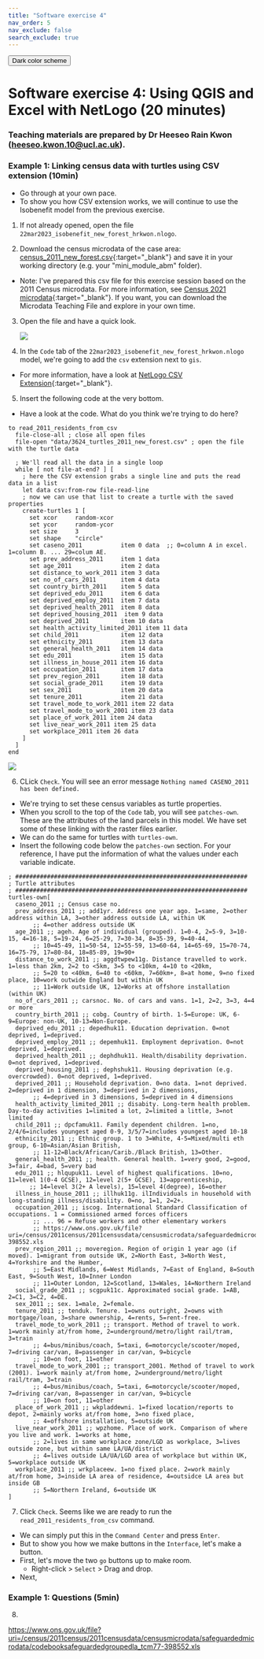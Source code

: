 ```yaml
---
title: "Software exercise 4"
nav_order: 5
nav_exclude: false
search_exclude: true
---
```


<button class="btn js-toggle-dark-mode">Dark color scheme</button>

<script type="text/javascript" src="{{ "/assets/js/dark-mode-preview.js" | absolute_url }}"></script>

# Software exercise 4: Using QGIS and Excel with NetLogo (20 minutes)
### Teaching materials are prepared by Dr Heeseo Rain Kwon (heeseo.kwon.10@ucl.ac.uk). 

### Example 1: Linking census data with turtles using CSV extension (10min)
- Go through at your own pace.
- To show you how CSV extension works, we will continue to use the Isobenefit model from the previous exercise.

1. If not already opened, open the file `22mar2023_isobenefit_new_forest_hrkwon.nlogo`.

2. Download the census microdata of the case area: [census_2011_new_forest.csv](https://github.com/heeseorain/mini_module_abm/blob/master/data/census_2011_new_forest.csv){:target="_blank"} and save it in your working directory (e.g. your "mini_module_abm" folder).
- Note: I've prepared this csv file for this exercise session based on the 2011 Census microdata. For more information, see [Census 2021 microdata](https://www.ons.gov.uk/census/2011census/2011censusdata/censusmicrodata){:target="_blank"}. If you want, you can download the Microdata Teaching File and explore in your own time.

3. Open the file and have a quick look.

   ![](statics/census1.png)

4. In the `Code` tab of the `22mar2023_isobenefit_new_forest_hrkwon.nlogo` model, we're going to add the `csv` extension next to `gis`.
- For more information, have a look at [NetLogo CSV Extension](https://ccl.northwestern.edu/netlogo/docs/csv.html){:target="_blank"}.

5. Insert the following code at the very bottom.
- Have a look at the code. What do you think we're trying to do here?

```
to read_2011_residents_from_csv
  file-close-all ; close all open files
  file-open "data/3624_turtles_2011_new_forest.csv" ; open the file with the turtle data

  ; We'll read all the data in a single loop
  while [ not file-at-end? ] [
    ; here the CSV extension grabs a single line and puts the read data in a list
    let data csv:from-row file-read-line
    ; now we can use that list to create a turtle with the saved properties
    create-turtles 1 [
      set xcor     random-xcor
      set ycor     random-ycor
      set size     3
      set shape    "circle"
      set caseno_2011           item 0 data  ;; 0=column A in excel. 1=column B. ... 29=colum AE.
      set prev_address_2011     item 1 data
      set age_2011              item 2 data
      set distance_to_work_2011 item 3 data
      set no_of_cars_2011       item 4 data
      set country_birth_2011    item 5 data
      set deprived_edu_2011     item 6 data
      set deprived_employ_2011  item 7 data
      set deprived_health_2011  item 8 data
      set deprived_housing_2011  item 9 data
      set deprived_2011         item 10 data
      set health_activity_limited_2011 item 11 data
      set child_2011            item 12 data
      set ethnicity_2011        item 13 data
      set general_health_2011   item 14 data
      set edu_2011              item 15 data
      set illness_in_house_2011 item 16 data
      set occupation_2011       item 17 data
      set prev_region_2011      item 18 data
      set social_grade_2011     item 19 data
      set sex_2011              item 20 data
      set tenure_2011           item 21 data
      set travel_mode_to_work_2011 item 22 data
      set travel_mode_to_work_2001 item 23 data
      set place_of_work_2011 item 24 data
      set live_near_work_2011 item 25 data
      set workplace_2011 item 26 data
    ]
  ]
end
```

   ![](statics/census1.png)

6. CLick `Check`. You will see an error message `Nothing named CASENO_2011 has been defined.`
- We're trying to set these census variables as turtle properties.
- When you scroll to the top of the `Code` tab, you will see `patches-own`. These are the attributes of the land parcels in this model. We have set some of these linking with the raster files earlier.
- We can do the same for turtles with `turtles-own`.
- Insert the following code below the `patches-own` section. For your reference, I have put the information of what the values under each variable indicate. 

```
; ##################################################################
; Turtle attributes
; ##################################################################
turtles-own[
  caseno_2011 ;; Census case no.
  prev_address_2011 ;; add1yr. Address one year ago. 1=same, 2=other address within LA, 3=other address outside LA, within UK
       ;; 4=other address outside UK
  age_2011 ;; ageh. Age of individual (grouped). 1=0-4, 2=5-9, 3=10-15, 4=16-18, 5=19-24, 6=25-29, 7=30-34, 8=35-39, 9=40-44,
       ;; 10=45-49, 11=50-54, 12=55-59, 13=60-64, 14=65-69, 15=70-74, 16=75-79, 17=80-84, 18=85-89, 19=90+
  distance_to_work_2011 ;; aggdtwpew11g. Distance travelled to work. 1=less than 2km, 2=2 to <5km, 3=5 to <10km, 4=10 to <20km,
       ;; 5=20 to <40km, 6=40 to <60km, 7=60km+, 8=at home, 9=no fixed place, 10=work outwide England but within UK
       ;; 11=Work outside UK, 12=Works at offshore installation (within UK)
  no_of_cars_2011 ;; carsnoc. No. of cars and vans. 1=1, 2=2, 3=3, 4=4 or more
  country_birth_2011 ;; cobg. Country of birth. 1-5=Europe: UK, 6-9=Europe: non-UK, 10-13=Non-Europe.
  deprived_edu_2011 ;; depedhuk11. Education deprivation. 0=not deprived, 1=deprived.
  deprived_employ_2011 ;; depemhuk11. Employment deprivation. 0=not deprived, 1=deprived.
  deprived_health_2011 ;; dephdhuk11. Health/disability deprivation. 0=not deprived, 1=deprived.
  deprived_housing_2011 ;; dephshuk11. Housing deprivation (e.g. overcrowded). 0=not deprived, 1=deprived.
  deprived_2011 ;; Household deprivation. 0=no data. 1=not deprived. 2=deprived in 1 dimension, 3=deprived in 2 dimensions,
       ;; 4=deprived in 3 dimensions, 5=deprived in 4 dimensions  
  health_activity_limited_2011 ;; disabity. Long-term health problem. Day-to-day activities 1=limited a lot, 2=limited a little, 3=not limited
  child_2011 ;; dpcfamuk11. Family dependent children. 1=no, 2/4/6=includes youngest aged 0-9, 3/5/7=includes youngest aged 10-18  
  ethnicity_2011 ;; Ethnic group. 1 to 3=White, 4-5=Mixed/multi eth group, 6-10=Asian/Asian British,
       ;; 11-12=Black/African/Carib./Black British, 13=Other.  
  general_health_2011 ;; health. General health. 1=very good, 2=good, 3=fair, 4=bad, 5=very bad
  edu_2011 ;; hlqupuk11. Level of highest qualifications. 10=no, 11=level 1(0-4 GCSE), 12=level 2(5+ GCSE), 13=apprenticeship,
      ;; 14=level 3(2+ A levels), 15=level 4(degree), 16=other
  illness_in_house_2011 ;; illhuk11g. ilIndividuals in household with long-standing illness/disability. 0=no, 1=1, 2=2+.
  occupation_2011 ;; iscog. International Standard Classification of occupations. 1 = Commissioned armed forces officers
       ;; ... 96 = Refuse workers and other elementary workers
       ;; https://www.ons.gov.uk/file?uri=/census/2011census/2011censusdata/censusmicrodata/safeguardedmicrodata/codebooksafeguardedgroupedla_tcm77-398552.xls
  prev_region_2011 ;; moveregion. Region of origin 1 year ago (if moved). 1=migrant from outside UK, 2=North East, 3=North West, 4=Yorkshire and the Humber,
       ;; 5=East Midlands, 6=West Midlands, 7=East of England, 8=South East, 9=South West, 10=Inner London
       ;; 11=Outer London, 12=Scotland, 13=Wales, 14=Northern Ireland
  social_grade_2011 ;; scgpuk11c. Approximated social grade. 1=AB, 2=C1, 3=C2, 4=DE.
  sex_2011 ;; sex. 1=male, 2=female.
  tenure_2011 ;; tenduk. Tenure. 1=owns outright, 2=owns with mortgage/loan, 3=share ownership, 4=rents, 5=rent-free.
  travel_mode_to_work_2011 ;; transport. Method of travel to work. 1=work mainly at/from home, 2=underground/metro/light rail/tram, 3=train
       ;; 4=bus/minibus/coach, 5=taxi, 6=motorcycle/scooter/moped, 7=driving car/van, 8=passenger in car/van, 9=bicycle
       ;; 10=on foot, 11=other
  travel_mode_to_work_2001 ;; transport_2001. Method of travel to work (2001). 1=work mainly at/from home, 2=underground/metro/light rail/tram, 3=train
       ;; 4=bus/minibus/coach, 5=taxi, 6=motorcycle/scooter/moped, 7=driving car/van, 8=passenger in car/van, 9=bicycle
       ;; 10=on foot, 11=other
  place_of_work_2011 ;; wkpladdewni. 1=fixed location/reports to depot, 2=mainly works at/from home, 3=no fixed place,
       ;; 4=offshore installation, 5=outside UK
  live_near_work_2011 ;; wpzhome. Place of work. Comparison of where you live and work. 1=works at home,
       ;; 2=lives in same workplace zone/LGD as workplace, 3=lives outside zone, but within same LA/UA/district
       ;; 4=lives outside LA/UA/LGD area of workplace but within UK, 5=workplace outside UK
  workplace_2011 ;; wrkplaceew. 1=no fixed place. 2=work mainly at/from home, 3=inside LA area of residence, 4=outsidce LA area but inside GB
       ;; 5=Northern Ireland, 6=outside UK
]
```

7. Click `Check`. Seems like we are ready to run the `read_2011_residents_from_csv` command.
- We can simply put this in the `Command Center` and press `Enter`.
- But to show you how we make buttons in the `Interface`, let's make a button.
- First, let's move the two `go` buttons up to make room.
  - Right-click > `Select` > Drag and drop.
- Next, 


### Example 1: Questions (5min)
8.
https://www.ons.gov.uk/file?uri=/census/2011census/2011censusdata/censusmicrodata/safeguardedmicrodata/codebooksafeguardedgroupedla_tcm77-398552.xls
